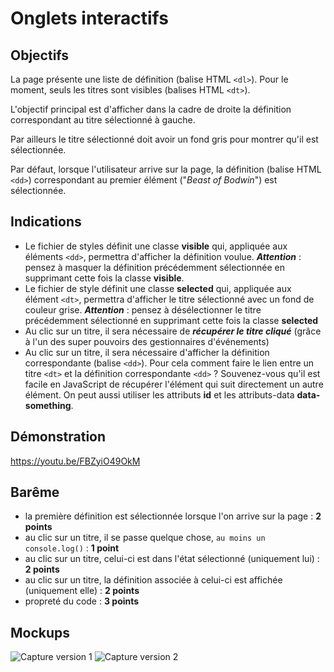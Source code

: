 # Onglets interactifs

## Objectifs
La page présente une liste de définition (balise HTML `<dl>`). Pour le moment, seuls les titres sont visibles (balises HTML `<dt>`).

L'objectif principal est d'afficher dans la cadre de droite la définition correspondant au titre sélectionné à gauche.

Par ailleurs le titre sélectionné doit avoir un fond gris pour montrer qu'il est sélectionnée. 

Par défaut, lorsque l'utilisateur arrive sur la page, la définition (balise HTML `<dd>`) correspondant au premier élément ("*Beast of Bodwin*") est sélectionnée. 

## Indications

- Le fichier de styles définit une classe **visible** qui, appliquée aux éléments `<dd>`, permettra d'afficher la définition voulue. ***Attention*** : pensez à masquer la définition précédemment sélectionnée en supprimant cette fois la classe **visible**.
- Le fichier de style définit une classe **selected** qui, appliquée aux élément `<dt>`, permettra d'afficher le titre sélectionné avec un fond de couleur grise. ***Attention*** : pensez à désélectionner le titre précédemment sélectionné en supprimant cette fois la classe **selected**
- Au clic sur un titre, il sera nécessaire de ***récupérer le titre cliqué*** (grâce à l'un des super pouvoirs des gestionnaires d'événements)
- Au clic sur un titre, il sera nécessaire d'afficher la définition correspondante (balise `<dd>`). Pour cela comment faire le lien entre un titre `<dt>` et la définition correspondante `<dd>` ? Souvenez-vous qu'il est 
facile en JavaScript de récupérer l'élément qui suit directement un autre élément. On peut aussi utiliser les attributs **id** et les attributs-data **data-something**.

## Démonstration
https://youtu.be/FBZyiO49OkM

## Barême

- la première définition est sélectionnée lorsque l'on arrive sur la page : **2 points**
- au clic sur un titre, il se passe quelque chose, `au moins un console.log()` : **1 point**
- au clic sur un titre, celui-ci est dans l'état sélectionné (uniquement lui) : **2 points**
- au clic sur un titre, la définition associée à celui-ci est affichée (uniquement elle) : **2 points**
- propreté du code : **3 points**

## Mockups

![Capture version 1](.resources/img/capture-1.png)
![Capture version 2](.resources/img/capture-2.png)
